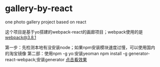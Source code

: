 # gallery-by-react
one photo gallery project based on react

这个项目是基于yo搭建的webpack-react的画廊项目；webpack使用的是 webpack@3.8.1

第一步：先检测本地有没安装node；如果npm安装模块速度过慢，可以使用国内的淘宝镜像
第二部：使用npm -g yo:安装yeoman
npm install -g generator-react-webpack;安装generator
[点击看效果](https://jhz-jiayanyan.github.io/gallery-by-react/) 
